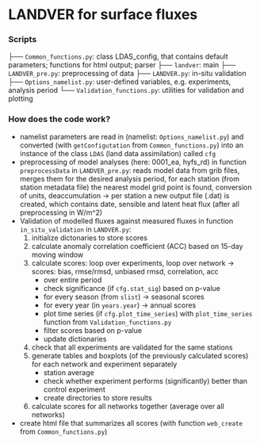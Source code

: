 # LANDVER for surface fluxes


### Scripts
├── `Common_functions.py`: class LDAS_config, that contains default parameters; functions for html output; parser
├── `landver`: main
├── `LANDVER_pre.py`: preprocessing of data
├── `LANDVER.py`: in-situ validation
├── `Options_namelist.py`: user-defined variables, e.g. experiments, analysis period
└── `Validation_functions.py`: utilities for validation and plotting


### How does the code work?
- namelist parameters are read in (namelist: `Options_namelist.py`) and converted (with `getConfigutation` from `Common_functions.py`) into an instance of the class `LDAS` (land data assimilation) called `cfg`
- preprocessing of model analyses (here: 0001_ea, hyfs_rd) in function `preprocessData` in `LANDVER_pre.py`: reads model data from grib files, merges them for the desired analysis period, for each station (from station metadata file) the nearest model grid point is found, conversion of units, deaccumulation -> per station a new output file (.dat) is created, which contains date, sensible and latent heat flux (after all preprocessing in W/m^2)
- Validation of modelled fluxes against measured fluxes in function `in_situ_validation` in `LANDVER.py`:
    1. initialize dictonaries to store scores
    2. calculate anomaly correlation coefficient (ACC) based on 15-day moving window
    3. calculate scores: loop over experiments, loop over network -> scores: bias, rmse/rmsd, unbiased rmsd, correlation, acc
        - over entire period
        - check significance (if `cfg.stat_sig`) based on p-value
        - for every season (from `slist`) -> seasonal scores
        - for every year (in `years.year`) -> annual scores
        - plot time series (if `cfg.plot_time_series`) with `plot_time_series` function from `Validation_functions.py`
        - filter scores based on p-value
        - update dictionaries
    4. check that all experiments are validated for the same stations
    5. generate tables and boxplots (of the previously calculated scores) for each network and experiment separately
        - station average
        - check whether experiment performs (significantly) better than control experiment
        - create directories to store results
    6. calculate scores for all networks together (average over all networks)
- create html file that summarizes all scores (with function `web_create` from `Common_functions.py`)